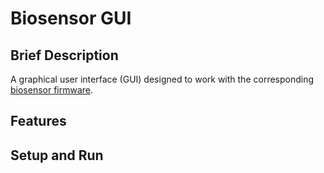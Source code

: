 # Biosensor GUI
## Brief Description
A graphical user interface (GUI) designed to work with the corresponding [biosensor firmware](https://github.com/eftimovK/BioSensor-Readout).

## Features

## Setup and Run
